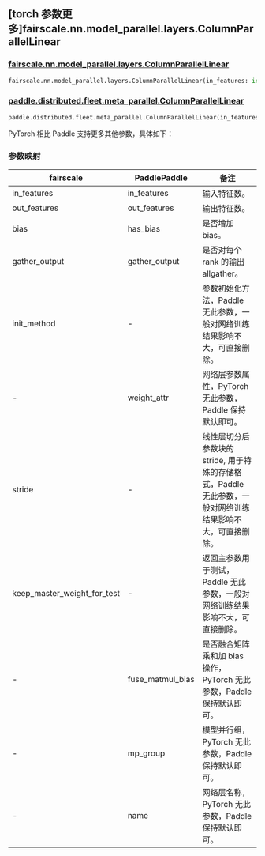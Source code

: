 ## [torch 参数更多]fairscale.nn.model_parallel.layers.ColumnParallelLinear

### [fairscale.nn.model_parallel.layers.ColumnParallelLinear](https://github.com/facebookresearch/fairscale/blob/164cc0f3170b4a3951dd84dda29c3e1504ac4d6e/fairscale/nn/model_parallel/layers.py#L218)

```python
fairscale.nn.model_parallel.layers.ColumnParallelLinear(in_features: int, out_features: int, bias: bool = True, gather_output: bool = True, init_method: Callable[[torch.Tensor], torch.Tensor] = init.xavier_normal_, stride: int = 1, keep_master_weight_for_test: bool = False)
```
### [paddle.distributed.fleet.meta_parallel.ColumnParallelLinear](https://github.com/PaddlePaddle/Paddle/blob/016766cc89fabc10181453ce70b701dd8ed019f6/python/paddle/distributed/fleet/layers/mpu/mp_layers.py#L153)

```python
paddle.distributed.fleet.meta_parallel.ColumnParallelLinear(in_features, out_features, weight_attr=None, has_bias=None, gather_output=True, fuse_matmul_bias=False, mp_group=None, name=None)
```

PyTorch 相比 Paddle 支持更多其他参数，具体如下：

### 参数映射

| fairscale                   | PaddlePaddle      | 备注      |
| ----------------------------| ----------------  | -------- |
| in_features                 | in_features       | 输入特征数。 |
| out_features                | out_features      | 输出特征数。 |
| bias                        | has_bias          | 是否增加 bias。 |
| gather_output               | gather_output     | 是否对每个 rank 的输出 allgather。 |
| init_method                 | -                 | 参数初始化方法，Paddle 无此参数，一般对网络训练结果影响不大，可直接删除。 |
| -                           | weight_attr       | 网络层参数属性，PyTorch 无此参数，Paddle 保持默认即可。 |
| stride                      | -                 | 线性层切分后参数块的 stride, 用于特殊的存储格式，Paddle 无此参数，一般对网络训练结果影响不大，可直接删除。 |
| keep_master_weight_for_test | -                 | 返回主参数用于测试，Paddle 无此参数，一般对网络训练结果影响不大，可直接删除。 |
| -                           | fuse_matmul_bias  | 是否融合矩阵乘和加 bias 操作，PyTorch 无此参数，Paddle 保持默认即可。 |
| -                           | mp_group          | 模型并行组，PyTorch 无此参数，Paddle 保持默认即可。 |
| -                           | name              | 网络层名称，PyTorch 无此参数，Paddle 保持默认即可。 |

